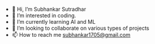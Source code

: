 - 👋 Hi, I’m Subhankar Sutradhar
- 👀 I’m interested in coding.
- 🌱 I’m currently learning AI and ML
- 💞️ I’m looking to collaborate on various types of projects
- 📫 How to reach me subhankar1705@gmail.com

<!---
Subhankar17/Subhankar17 is a ✨ special ✨ repository because its `README.md` (this file) appears on your GitHub profile.
You can click the Preview link to take a look at your changes.
--->
